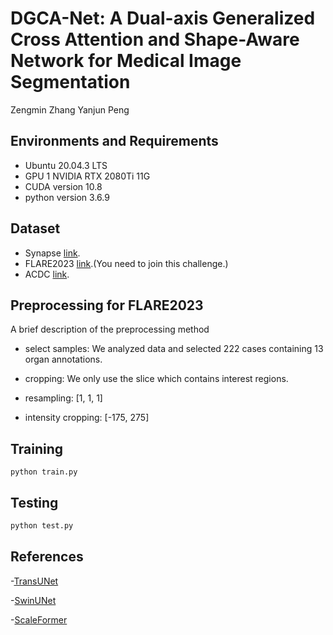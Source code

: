 # DGCA-Net: A Dual-axis Generalized Cross Attention and Shape-Aware Network for Medical Image Segmentation
Zengmin Zhang Yanjun Peng

## Environments and Requirements

- Ubuntu 20.04.3 LTS
- GPU 1 NVIDIA RTX 2080Ti 11G
- CUDA version 10.8
- python version 3.6.9
  
## Dataset

- Synapse [link](https://github.com/Beckschen/TransUNet).
- FLARE2023 [link](https://codalab.lisn.upsaclay.fr/competitions/12239#learn_the_details-dataset).(You need to join this challenge.)
- ACDC [link](https://github.com/Beckschen/TransUNet).

## Preprocessing for FLARE2023

A brief description of the preprocessing method

- select samples:
We analyzed data and selected 222 cases containing 13 organ annotations.

- cropping:
We only use the slice which contains interest regions.

- resampling:
[1, 1, 1] 

- intensity cropping:
[-175, 275]


## Training
```
python train.py
```

## Testing
```python
python test.py
```

## References

-[TransUNet](https://github.com/Beckschen/TransUNet)

-[SwinUNet](https://github.com/HuCaoFighting/Swin-Unet)

-[ScaleFormer](https://github.com/ZJUGiveLab/ScaleFormer)



